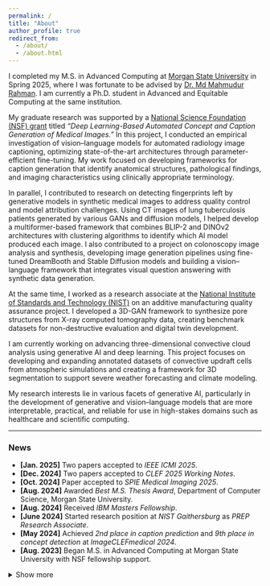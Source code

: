 ```yaml
---
permalink: /
title: "About"
author_profile: true
redirect_from:
  - /about/
  - /about.html
---
```


I completed my M.S. in Advanced Computing at [Morgan State University](https://www.morgan.edu/) in Spring 2025, where I was fortunate to be advised by [Dr. Md Mahmudur Rahman](https://www.morgan.edu/computer-science/faculty-and-staff/md-rahman). I am currently a Ph.D. student in Advanced and Equitable Computing at the same institution.  

My graduate research was supported by a [National Science Foundation (NSF) grant](https://www.nsf.gov/awardsearch/showAward?AWD_ID=2131207&HistoricalAwards=false) titled *“Deep Learning-Based Automated Concept and Caption Generation of Medical Images.”* In this project, I conducted an empirical investigation of vision–language models for automated radiology image captioning, optimizing state-of-the-art architectures through parameter-efficient fine-tuning. My work focused on developing frameworks for caption generation that identify anatomical structures, pathological findings, and imaging characteristics using clinically appropriate terminology.  

In parallel, I contributed to research on detecting fingerprints left by generative models in synthetic medical images to address quality control and model attribution challenges. Using CT images of lung tuberculosis patients generated by various GANs and diffusion models, I helped develop a multiformer-based framework that combines BLIP-2 and DINOv2 architectures with clustering algorithms to identify which AI model produced each image. I also contributed to a project on colonoscopy image analysis and synthesis, developing image generation pipelines using fine-tuned DreamBooth and Stable Diffusion models and building a vision–language framework that integrates visual question answering with synthetic data generation.  

At the same time, I worked as a research associate at the [National Institute of Standards and Technology (NIST)](https://www.nist.gov/additive-manufacturing) on an additive manufacturing quality assurance project. I developed a 3D-GAN framework to synthesize pore structures from X-ray computed tomography data, creating benchmark datasets for non-destructive evaluation and digital twin development.  

I am currently working on advancing three-dimensional convective cloud analysis using generative AI and deep learning. This project focuses on developing and expanding annotated datasets of convective updraft cells from atmospheric simulations and creating a framework for 3D segmentation to support severe weather forecasting and climate modeling.  

My research interests lie in various facets of generative AI, particularly in the development of generative and vision–language models that are more interpretable, practical, and reliable for use in high-stakes domains such as healthcare and scientific computing.  

---

### **News**

- **[Jan. 2025]** Two papers accepted to *IEEE ICMI 2025*.  
- **[Dec. 2024]** Two papers accepted to *CLEF 2025 Working Notes*.  
- **[Oct. 2024]** Paper accepted to *SPIE Medical Imaging 2025*.  
- **[Aug. 2024]** Awarded *Best M.S. Thesis Award*, Department of Computer Science, Morgan State University.  
- **[Aug. 2024]** Received *IBM Masters Fellowship*.  
- **[June 2024]** Started research position at *NIST Gaithersburg* as *PREP Research Associate*.  
- **[May 2024]** Achieved *2nd place in caption prediction* and *9th place in concept detection* at *ImageCLEFmedical 2024*.  
- **[Aug. 2023]** Began M.S. in Advanced Computing at Morgan State University with NSF fellowship support.  

<details>
<summary>Show more</summary>

- **[Aug. 2023]** Started *Graduate Research Assistant* position on *NSF Grant #2131307*.  
- **[May 2023]** Completed *Data Analyst Internship* at *iFarmer Ltd.*  
- **[Nov. 2022]** Graduated with *B.S. in Computer Science and Engineering* from *North South University, Bangladesh.*  

</details>
